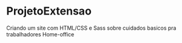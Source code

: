 # ProjetoExtensao
 Criando um site com HTML/CSS e Sass sobre cuidados basicos pra trabalhadores Home-office
